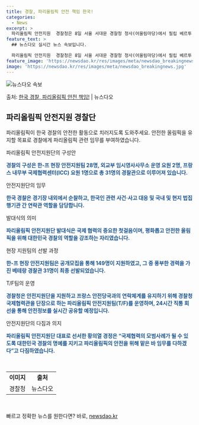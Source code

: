 ```yaml
---
title: 경찰, 파리올림픽 안전 책임 한국!
categories:
  - News
excerpt: >
  파리올림픽 안전지원  경찰청은 8일 서울 서대문 경찰청 청사(어울림마당)에서 필립 베르투 주한프랑스대사, 윤…
feature_text: >
  ## 뉴스다오 실시간 뉴스 속보입니다.

  파리올림픽 안전지원  경찰청은 8일 서울 서대문 경찰청 청사(어울림마당)에서 필립 베르투 주한프랑스대사, 윤…
feature_image: 'https://newsdao.kr/res/images/meta/newsdao_breakingnews.jpg'
image: 'https://newsdao.kr/res/images/meta/newsdao_breakingnews.jpg'
---
```


![뉴스다오 속보](https://newsdao.kr/res/images/meta/newsdao_breakingnews.jpg)

<p>출처: <a href="https://newsdao.kr/4673" rel="dofollow">한국 경찰, 파리올림픽 안전 책임!</a> | 뉴스다오</p>

<h2 data-ke-size="size26">파리올림픽 안전지원 경찰단</h2>

파리올림픽이 한국 경찰의 안전한 활동으로 치러지도록 도와주세요. 안전한 올림픽을 유지할 목표로 경찰에게 파리올림픽 관련 임무를 부여하였습니다.

<p data-ke-size="size16">파리올림픽 안전지원단의 구성안</p>
<b><span style="color: #1a5490;">경찰의 구성은 한-프 현장 안전지원팀 28명, 외교부 임시영사사무소 운영 요원 2명, 프랑스 내무부 국제협력센터(ICC) 요원 1명으로 총 31명의 경찰관으로 이루어져 있습니다.</span></b>

<p data-ke-size="size16">안전지원단의 임무</p>
<b><span style="color: #1a5490;">한국 경찰은 경기장 내외에서 순찰하고, 한국인 관련 사건·사고 대응 및 국내 및 현지 법집행기관 간 연락관 역할을 담당합니다.</span></b>

<p data-ke-size="size16">발대식의 의미</p>
<b><span style="color: #1a5490;">파리올림픽 안전지원단 발대식은 국제 협력의 중요한 첫걸음이며, 평화롭고 안전한 올림픽을 위해 대한민국 경찰의 역할을 강조하는 자리였습니다.</span></b>

<p data-ke-size="size16">현장 지원팀의 선발 과정</p>
<b><span style="color: #1a5490;">한-프 현장 안전지원팀은 공개모집을 통해 149명이 지원하였고, 그 중 풍부한 경력을 가진 베테랑 경찰관 31명이 최종 선발되었습니다.</span></b>

<p data-ke-size="size16">T/F팀의 운영</p>
<b><span style="color: #1a5490;">경찰청은 안전지원단을 지원하고 프랑스 안전당국과의 연락체계를 유지하기 위해 경찰청 국제협력관을 단장으로 하는 파리올림픽 안전지원팀(T/F)를 운영하며, 24시간 직통 회선을 통해 안전정보를 실시간 공유할 예정입니다.</span></b>

<p data-ke-size="size16">안전지원단의 다짐과 의지</p>
<b><span style="color: #1a5490;">파리올림픽 안전지원단 대표로 선서한 황의열 경정은 “국제협력의 모범사례가 될 수 있도록 대한민국 경찰의 명예를 지키고 파리올림픽의 안전을 위해 맡은 바 임무를 다하겠다”고 다짐하였습니다.</span></b>

<p data-ke-size="size16">&nbsp;</p>

<table>
<tbody>
<tr>
<td style="text-align: center; height: 17px;"><b>이미지</b></td>
<td style="text-align: center; height: 17px;"><b>출처</b></td>
</tr>
<tr>
<td style="text-align: center; height: 17px;">경찰청</td>
<td style="text-align: center; height: 17px;">뉴스다오</td>
</tr>
</tbody>
</table>
<p data-ke-size="size16">&nbsp;</p> 

빠르고 정확한 뉴스를 원한다면? 바로, <a href="https://newsdao.kr" rel="dofollow">newsdao.kr</a>


